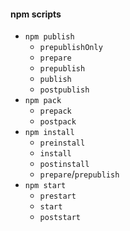 #### npm scripts
* `npm publish`
  - `prepublishOnly`
  - `prepare`
  - `prepublish`
  - `publish`
  - `postpublish`
* `npm pack`
  - `prepack`
  - `postpack`
* `npm install`
  - `preinstall`
  - `install`
  - `postinstall`
  - `prepare`/`prepublish`
* `npm start`
  - `prestart`
  - `start`
  - `poststart`